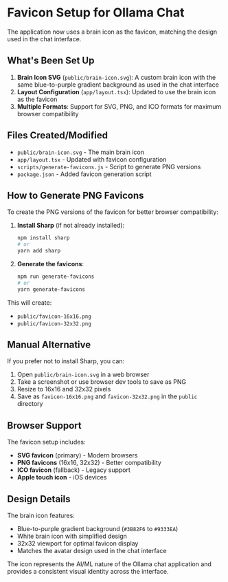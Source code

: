 # Favicon Setup for Ollama Chat

The application now uses a brain icon as the favicon, matching the design used in the chat interface.

## What's Been Set Up

1. **Brain Icon SVG** (`public/brain-icon.svg`): A custom brain icon with the same blue-to-purple gradient background as used in the chat interface
2. **Layout Configuration** (`app/layout.tsx`): Updated to use the brain icon as the favicon
3. **Multiple Formats**: Support for SVG, PNG, and ICO formats for maximum browser compatibility

## Files Created/Modified

- `public/brain-icon.svg` - The main brain icon
- `app/layout.tsx` - Updated with favicon configuration
- `scripts/generate-favicons.js` - Script to generate PNG versions
- `package.json` - Added favicon generation script

## How to Generate PNG Favicons

To create the PNG versions of the favicon for better browser compatibility:

1. **Install Sharp** (if not already installed):
   ```bash
   npm install sharp
   # or
   yarn add sharp
   ```

2. **Generate the favicons**:
   ```bash
   npm run generate-favicons
   # or
   yarn generate-favicons
   ```

This will create:
- `public/favicon-16x16.png`
- `public/favicon-32x32.png`

## Manual Alternative

If you prefer not to install Sharp, you can:

1. Open `public/brain-icon.svg` in a web browser
2. Take a screenshot or use browser dev tools to save as PNG
3. Resize to 16x16 and 32x32 pixels
4. Save as `favicon-16x16.png` and `favicon-32x32.png` in the `public` directory

## Browser Support

The favicon setup includes:
- **SVG favicon** (primary) - Modern browsers
- **PNG favicons** (16x16, 32x32) - Better compatibility
- **ICO favicon** (fallback) - Legacy support
- **Apple touch icon** - iOS devices

## Design Details

The brain icon features:
- Blue-to-purple gradient background (`#3B82F6` to `#9333EA`)
- White brain icon with simplified design
- 32x32 viewport for optimal favicon display
- Matches the avatar design used in the chat interface

The icon represents the AI/ML nature of the Ollama chat application and provides a consistent visual identity across the interface. 

